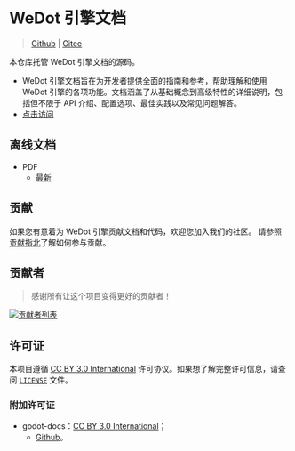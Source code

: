 # WeDot 引擎文档

> [Github](https://github.com/Wedot-Engine/WeDot-docs) | [Gitee](https://gitee.com/Wedot-Engine/WeDot-docs)

本仓库托管 WeDot 引擎文档的源码。

- WeDot 引擎文档旨在为开发者提供全面的指南和参考，帮助理解和使用 WeDot 引擎的各项功能。文档涵盖了从基础概念到高级特性的详细说明，包括但不限于 API 介绍、配置选项、最佳实践以及常见问题解答。
- [点击访问](https://docs.wedot.top)

## 离线文档

- PDF
  - [最新](https://docs.wedot.top/latest/print.html)

## 贡献

如果您有意着为 WeDot 引擎贡献文档和代码，欢迎您加入我们的社区。
请参照[贡献指北](CONTRIBUTING.md)了解如何参与贡献。

## 贡献者

> 感谢所有让这个项目变得更好的贡献者！

[![贡献者列表](https://contrib.rocks/image?repo=Wedot-Engine/WeDot-docs)](https://github.com/Wedot-Engine/WeDot-docs/graphs/contributors)

## 许可证

本项目遵循 [CC BY 3.0 International](https://creativecommons.org/licenses/by/3.0/legalcode) 许可协议。如果想了解完整许可信息，请查阅 [`LICENSE`](LICENSE) 文件。

### 附加许可证

- godot-docs：[CC BY 3.0 International](https://creativecommons.org/licenses/by/3.0/legalcode)；
  - [Github](https://github.com/godotengine/godot-docs)。

